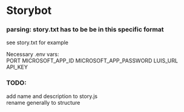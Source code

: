 # Storybot

### parsing: story.txt has to be be in this specific format  
see story.txt for example  
  
  
Necessary .env vars:  
PORT
MICROSOFT_APP_ID
MICROSOFT_APP_PASSWORD
LUIS_URL
API_KEY



### TODO:  
add name and description to story.js  
rename generally to structure